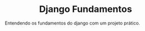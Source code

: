 <h1 align="center">Django Fundamentos</h1>
Entendendo os fundamentos do django com um projeto prático.
